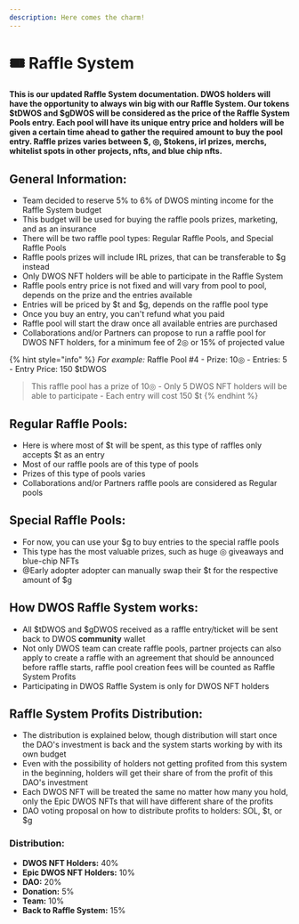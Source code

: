 ```yaml
---
description: Here comes the charm!
---
```


# 🎟 Raffle System

#### This is our updated Raffle System documentation. DWOS holders will have the opportunity to always win big with our Raffle System. Our tokens $tDWOS and $gDWOS will be considered as the price of the Raffle System Pools entry. Each pool will have its unique entry price and holders will be given a certain time ahead to gather the required amount to buy the pool entry. Raffle prizes varies between $, ◎, $tokens, irl prizes, merchs, whitelist spots in other projects, nfts, and blue chip nfts.

## General Information:

* Team decided to reserve 5% to 6% of DWOS minting income for the Raffle System budget
* This budget will be used for buying the raffle pools prizes, marketing, and as an insurance
* There will be two raffle pool types: Regular Raffle Pools, and Special Raffle Pools
* Raffle pools prizes will include IRL prizes, that can be transferable to $g instead
* Only DWOS NFT holders will be able to participate in the Raffle System
* Raffle pools entry price is not fixed and will vary from pool to pool, depends on the prize and the entries available
* Entries will be priced by $t and $g, depends on the raffle pool type
* Once you buy an entry, you can't refund what you paid
* Raffle pool will start the draw once all available entries are purchased
* Collaborations and/or Partners can propose to run a raffle pool for DWOS NFT holders, for a minimum fee of 2◎ or 15% of projected value

{% hint style="info" %}
_For example:_ Raffle Pool #4 - Prize: 10◎ - Entries: 5 - Entry Price: 150 $tDWOS

> This raffle pool has a prize of 10◎ - Only 5 DWOS NFT holders will be able to participate - Each entry will cost 150 $t
{% endhint %}

## **Regular Raffle Pools:**

* Here is where most of $t will be spent, as this type of raffles only accepts $t as an entry
* Most of our raffle pools are of this type of pools
* Prizes of this type of pools varies
* Collaborations and/or Partners raffle pools are considered as Regular pools

## S**pecial Raffle Pools:**

* For now, you can use your $g to buy entries to the special raffle pools
* This type has the most valuable prizes, such as huge ◎ giveaways and blue-chip NFTs
* @Early adopter adopter can manually swap their $t for the respective amount of $g

## How DWOS Raffle System works:

* All $tDWOS and $gDWOS received as a raffle entry/ticket will be sent back to DWOS **community** wallet
* Not only DWOS team can create raffle pools, partner projects can also apply to create a raffle with an agreement that should be announced before raffle starts, raffle pool creation fees will be counted as Raffle System Profits
* Participating in DWOS Raffle System is only for DWOS NFT holders

## **Raffle System Profits Distribution:**

* The distribution is explained below, though distribution will start once the DAO's investment is back and the system starts working by with its own budget
* Even with the possibility of holders not getting profited from this system in the beginning, holders will get their share of from the profit of this DAO's investment
* Each DWOS NFT will be treated the same no matter how many you hold, only the Epic DWOS NFTs that will have different share of the profits
* DAO voting proposal on how to distribute profits to holders: SOL, $t, or $g

### Distribution:

* **DWOS NFT Holders:** 40%
* **Epic DWOS NFT Holders:** 10%
* **DAO:** 20%
* **Donation:** 5%
* **Team:** 10%
* **Back to Raffle System:** 15%

